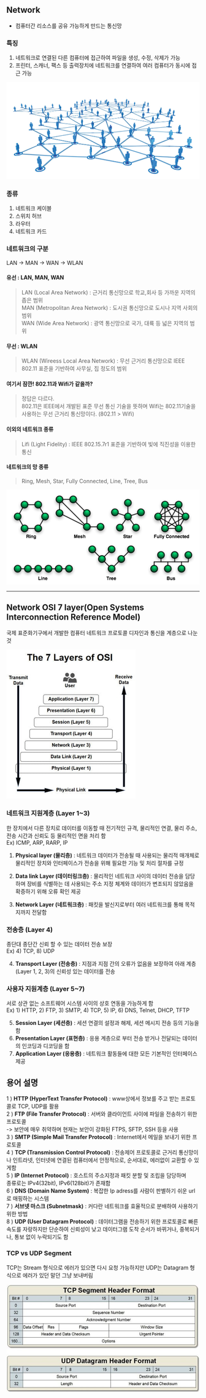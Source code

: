 ## **Network**
- 컴퓨터간 리소스를 공유 가능하게 만드는 통신망

### **특징**
1. 네트워크로 연결된 다른 컴퓨터에 접근하여 파일을 생성, 수정, 삭제가 가능
1. 프린터, 스캐너, 팩스 등 출력장치에 네트워크를 연결하여 여러 컴퓨터가 동시에 접근 가능   

![Network.jpg](./network.jpg)

### **종류**
1. 네트워크 케이블
1. 스위치 허브
1. 라우터
1. 네트워크 카드

### **네트워크의 구분**
LAN -> MAN -> WAN -> WLAN   

#### **유선 : LAN, MAN, WAN**
>LAN (Local Area Network) : 근거리 통신망으로 학교,회사 등 가까운 지역의 좁은 범위   
>MAN (Metropolitan Area Network) : 도시권 통신망으로 도시나 지역 사회의 범위   
>WAN (Wide Area Network) : 광역 통신망으로 국가, 대륙 등 넓은 지역의 범위

#### **무선 : WLAN**
>WLAN (Wireess Local Area Network) : 무선 근거리 통신망으로 IEEE 802.11 표준을 기반하여 사무실, 집 정도의 범위

#### **여기서 잠깐! 802.11과 Wifi가 같을까?**
> 정답은 다르다.   
802.11은 IEEE에서 개발된 표준 무선 통신 기술을 뜻하며 Wifi는 802.11기술을 사용하는 무선 근거리 통신망이다. (802.11 > Wifi)

#### **이외의 네트워크 종류**
>Lifi (Light Fidelity) : IEEE 802.15.7r1 표준을 기반하여 빛에 직진성을 이용한 통신

#### **네트워크의 망 종류**
> Ring, Mesh, Star, Fully Connected, Line, Tree, Bus   

![networktopology.png](./networktopologies.png)

<hr></hr>

## **Network OSI 7 layer**(Open Systems Interconnection Reference Model)
국제 표준화기구에서 개발한 컴퓨터 네트워크 프로토콜 디자인과 통신을 계층으로 나눈 것   

![7-layer-model.jpg](./7-layer-model.jpg)

### **네트워크 지원계층 (Layer 1~3)**
한 장치에서 다른 장치로 데이터를 이동할 때 전기적인 규격, 물리적인 연결, 물리 주소, 전송 시간과 신뢰도 등 물리적인 면을 처리 함   
Ex) ICMP, ARP, RARP, IP
1. **Physical layer (물리층)** : 네트워크 데이터가 전송될 때 사용되는 물리적 매개체로 물리적인 장치와 인터페이스가 전송을 위해 필요한 기능 및 처리 절차를 규정

2. **Data link Layer (데이터링크층)** : 물리적인 네트워크 사이의 데이터 전송을 담당하며 장비를 식별하는 데 사용되는 주소 지정 체계와 데이터가 변조되지 않았음을 확증하기 위해 오류 확인 제공

3. **Network Layer (네트워크층)** : 패킷을 발신지로부터 여러 네트워크를 통해 목적지까지 전달함

### **전송층 (Layer 4)**
종단대 종단간 신뢰 할 수 있는 데이터 전송 보장   
Ex) 4) TCP, 8) UDP   

4. **Transport Layer (전송층)** : 지점과 지점 간의 오류가 없음을 보장하여 아래 계층(Layer 1, 2, 3)의 신뢰성 있는 데이터를 전송

### **사용자 지원계층 (Layer 5~7)**
서로 상관 없는 소프트웨어 시스템 사이의 상호 연동을 가능하게 함   
Ex) 1) HTTP, 2) FTP, 3) SMTP, 4) TCP, 5) IP, 6) DNS, Telnet, DHCP, TFTP   

5. **Session Layer (세션층)** :  세션 연결의 설정과 해제, 세션 메시지 전송 등의 기능을 함   
6. **Presentation Layer (표현층)** : 응용 계층으로 부터 전송 받거나 전달되는 데이터의 인코딩과 디코딩을 함   
7. **Application Layer (응용층)** : 네트워크 활동들에 대한 모든 기본적인 인터페이스 제공 

## 용어 설명   
1 ) **HTTP (HyperText Transfer Protocol)** : www상에서 정보를 주고 받는 프로토콜로 TCP, UDP를 활용   
2 ) **FTP (File Transfer Protocol)** : 서버와 클라이언트 사이에 파일을 전송하기 위한 프로토콜   
-> 보안에 매우 취약하며 현재는 보안이 강화된 FTPS, SFTP, SSH 등을 사용   
3 ) **SMTP (Simple Mail Transfer Protocol)** : Internet에서 메일을 보내기 위한 프로토콜   
4 ) **TCP (Transmission Control Protocol)** : 전송제어 프로토콜로 근거리 통신망이나 인트라넷, 인터넷에 연결된 컴퓨터에서 안정적으로, 순서대로, 에러없이 교환할 수 있게함   
5 ) **IP (Internet Protocol)** : 호스트의 주소지정과 패킷 분할 및 조립을 담당하며   
종류로는 IPv4(32bit), IPv6(128bit)가 존재함   
6 ) **DNS (Domain Name System)** : 복잡한 Ip adress를 사람이 판별하기 쉬운 url로 매핑하는 시스템   
7 ) **서브넷 마스크 (Subnetmask)** : 커다란 네트워크를 효율적으로 분배하여 사용하기 위한 방법   
8 ) **UDP (User Datagram Protocol)** : 데이터그램을 전송하기 위한 프로토콜로 빠른 속도를 자랑하지만 단순하여 신뢰성이 낮고 데이터그램 도착 순서가 바뀌거나, 중복되거나, 통보 없이 누락되기도 함   

### **TCP vs UDP Segment**
TCP는 Stream 형식으로 에러가 있으면 다시 요청 가능하지만 UDP는 Datagram 형식으로 에러가 있던 말던 그냥 보내버림   

![tcp-udp.jpg](tcp-udp.jpg)

